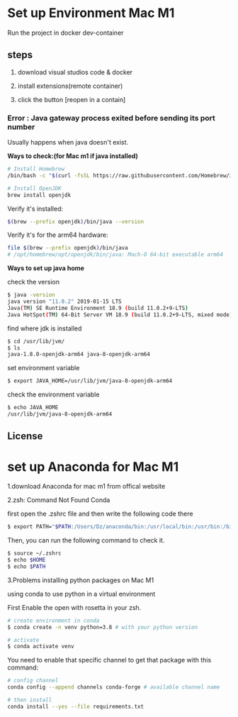 # Set up Environment Mac M1

Run the project in docker dev-container

## steps
1. download visual studios code & docker

2. install extensions(remote container)

3. click the button [reopen in a contain]

### Error  :  Java gateway process exited before sending its port number 



Usually happens when java doesn't exist.

**Ways to check:(for Mac m1 if java installed)**
```bash
# Install Homebrew
/bin/bash -c "$(curl -fsSL https://raw.githubusercontent.com/Homebrew/install/HEAD/install.sh)"

# Install OpenJDK
brew install openjdk
```
Verify it's installed:
```bash
$(brew --prefix openjdk)/bin/java --version
```
Verify it's for the arm64 hardware:
```bash
file $(brew --prefix openjdk)/bin/java     
# /opt/homebrew/opt/openjdk/bin/java: Mach-O 64-bit executable arm64
```

**Ways to set up java home**


check the version
```bash
$ java -version
java version "11.0.2" 2019-01-15 LTS
Java(TM) SE Runtime Environment 18.9 (build 11.0.2+9-LTS)
Java HotSpot(TM) 64-Bit Server VM 18.9 (build 11.0.2+9-LTS, mixed mode)
```
find where jdk is installed
```bash
$ cd /usr/lib/jvm/
$ ls
java-1.8.0-openjdk-arm64 java-8-openjdk-arm64
```
set environment variable
```bash
$ export JAVA_HOME=/usr/lib/jvm/java-8-openjdk-arm64
```
check the environment variable
```bash
$ echo JAVA_HOME
/usr/lib/jvm/java-8-openjdk-arm64
```



## License

# set up Anaconda for Mac M1

1.download Anaconda for mac m1 from offical website

2.zsh: Command Not Found Conda

first open the .zshrc file and then write the following code there
```bash
$ export PATH="$PATH:/Users/Dz/anaconda/bin:/usr/local/bin:/usr/bin:/bin:/usr/sbin:/sbin:/opt/X11/bin:/Users/Dz/.rvm/bin"
```


Then, you can run the following command to check it.
```bash
$ source ~/.zshrc
$ echo $HOME
$ echo $PATH
```


3.Problems installing python packages on Mac M1

using conda to use python in a virtual environment

First Enable the open with rosetta in your zsh.

```bash
# create environment in conda
$ conda create -n venv python=3.8 # with your python version

# activate
$ conda activate venv
```

You need to enable that specific channel to get that package with this command:
```bash
# config channel
conda config --append channels conda-forge # available channel name

# then install
conda install --yes --file requirements.txt

```
